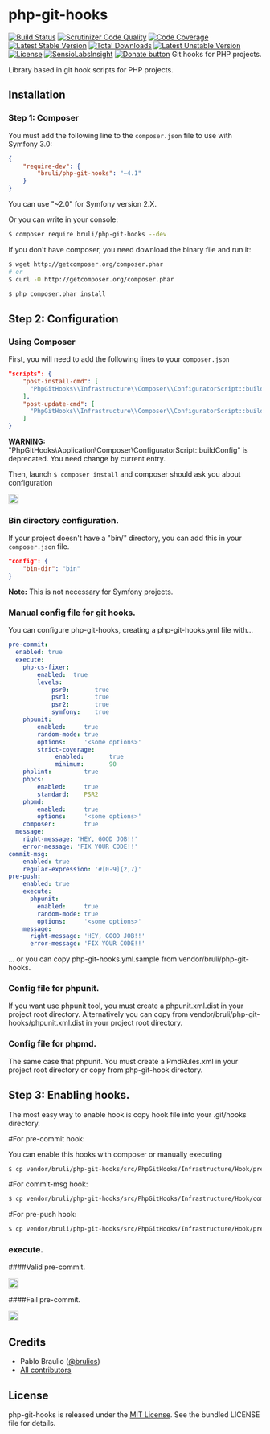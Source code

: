 php-git-hooks
=============
[![Build Status](https://travis-ci.org/bruli/php-git-hooks.svg?branch=master)](https://travis-ci.org/bruli/php-git-hooks)
[![Scrutinizer Code Quality](https://scrutinizer-ci.com/g/bruli/php-git-hooks/badges/quality-score.png?b=master)](https://scrutinizer-ci.com/g/bruli/php-git-hooks/?branch=master)
[![Code Coverage](https://scrutinizer-ci.com/g/bruli/php-git-hooks/badges/coverage.png?b=master)](https://scrutinizer-ci.com/g/bruli/php-git-hooks/?branch=master)
[![Latest Stable Version](https://poser.pugx.org/bruli/php-git-hooks/v/stable.svg)](https://packagist.org/packages/bruli/php-git-hooks) [![Total Downloads](https://poser.pugx.org/bruli/php-git-hooks/downloads)](https://packagist.org/packages/bruli/php-git-hooks) [![Latest Unstable Version](https://poser.pugx.org/bruli/php-git-hooks/v/unstable.svg)](https://packagist.org/packages/bruli/php-git-hooks) [![License](https://poser.pugx.org/bruli/php-git-hooks/license.svg)](https://packagist.org/packages/bruli/php-git-hooks)
[![SensioLabsInsight](https://insight.sensiolabs.com/projects/584eb4ce-7de2-4bb0-9728-5e8be8e4ca3f/mini.png)](https://insight.sensiolabs.com/projects/584eb4ce-7de2-4bb0-9728-5e8be8e4ca3f)
[![Donate button](https://www.paypalobjects.com/en_US/i/btn/btn_donateCC_LG.gif)](https://www.paypal.me/brulics)
Git hooks for PHP projects.

Library based in git hook scripts for PHP projects.

## Installation

### Step 1: Composer

You must add the following line to the `composer.json` file to use with Symfony 3.0:

```json
{
    "require-dev": {
        "bruli/php-git-hooks": "~4.1"
    }
}
```
You can use "~2.0" for Symfony version 2.X.

Or you can write in your console:

```bash
$ composer require bruli/php-git-hooks --dev
```

If you don't have composer, you need download the  binary file and run it:

```bash
$ wget http://getcomposer.org/composer.phar
# or
$ curl -O http://getcomposer.org/composer.phar

$ php composer.phar install
```

## Step 2: Configuration

### Using Composer

First, you will need to add the following lines to your `composer.json`

```json
"scripts": {
    "post-install-cmd": [
      "PhpGitHooks\\Infrastructure\\Composer\\ConfiguratorScript::buildConfig"
    ],
    "post-update-cmd": [
      "PhpGitHooks\\Infrastructure\\Composer\\ConfiguratorScript::buildConfig"
    ]
}
```

**WARNING:** "PhpGitHooks\\Application\\Composer\\ConfiguratorScript::buildConfig" is deprecated. You need change by current entry.

Then, launch `$ composer install` and composer should ask you about configuration

<img style="border:1px solid #ccc; padding:1px" src="https://raw.githubusercontent.com/bruli/php-git-hooks/master/Resources/docs/images/composer-config.png" />

### Bin directory configuration.

If your project doesn't have a "bin/" directory, you can add this in your `composer.json` file.

```json
"config": {
    "bin-dir": "bin"
}
```

**Note:** This is not necessary for Symfony projects.

### Manual config file for git hooks.

You can configure php-git-hooks, creating a php-git-hooks.yml file with...

```yaml
pre-commit:
  enabled: true
  execute:
    php-cs-fixer:
        enabled:  true
        levels:
            psr0:       true
            psr1:       true
            psr2:       true
            symfony:    true
    phpunit:
        enabled:     true
        random-mode: true
        options:     '<some options>'
        strict-coverage:
             enabled:       true
             minimum:       90
    phplint:         true
    phpcs:
        enabled:     true
        standard:    PSR2
    phpmd:
        enabled:     true
        options:     '<some options>'
    composer:        true
  message:
    right-message: 'HEY, GOOD JOB!!'
    error-message: 'FIX YOUR CODE!!'
commit-msg:
    enabled: true
    regular-expression: '#[0-9]{2,7}'
pre-push:
    enabled: true
    execute:
      phpunit:
        enabled:     true
        random-mode: true
        options:     '<some options>'
    message:
      right-message: 'HEY, GOOD JOB!!'
      error-message: 'FIX YOUR CODE!!'
```

... or you can copy php-git-hooks.yml.sample from vendor/bruli/php-git-hooks.

### Config file for phpunit.

If you want use phpunit tool, you must create a phpunit.xml.dist in your project root directory.
Alternatively you can copy from vendor/bruli/php-git-hooks/phpunit.xml.dist in your project root directory.

### Config file for phpmd.

The same case that phpunit. You must create a PmdRules.xml in your project root directory or copy from php-git-hook directory.

## Step 3: Enabling hooks.

The most easy way to enable hook is copy hook file into your .git/hooks directory.

#For pre-commit hook:

You can enable this hooks with composer or manually executing

```bash
$ cp vendor/bruli/php-git-hooks/src/PhpGitHooks/Infrastructure/Hook/pre-commit .git/hooks
```

#For commit-msg hook:

```bash
$ cp vendor/bruli/php-git-hooks/src/PhpGitHooks/Infrastructure/Hook/commit-msg .git/hooks
```

#For pre-push hook:

```bash
$ cp vendor/bruli/php-git-hooks/src/PhpGitHooks/Infrastructure/Hook/pre-push .git/hooks
```

### execute.

####Valid pre-commit.

<img style="border:1px solid #ccc; padding:1px" src="https://raw.githubusercontent.com/bruli/php-git-hooks/master/Resources/docs/images/pre-commit.png" />

####Fail pre-commit.

<img style="border:1px solid #ccc; padding:1px" src="https://raw.githubusercontent.com/bruli/php-git-hooks/master/Resources/docs/images/pre-commit-failed.png" />

## Credits

* Pablo Braulio ([@brulics](https://twitter.com/brulics))
* [All contributors](https://github.com/bruli/php-git-hooks/graphs/contributors)

## License

php-git-hooks is released under the [MIT License](https://opensource.org/licenses/MIT). See the bundled LICENSE file for details.
